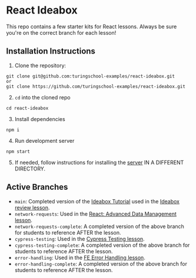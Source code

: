 # React Ideabox

This repo contains a few starter kits for React lessons. Always be sure you're on the correct branch for each lesson!

## Installation Instructions
1. Clone the repository:
```
git clone git@github.com:turingschool-examples/react-ideabox.git
or
git clone https://github.com/turingschool-examples/react-ideabox.git
```
2. `cd` into the cloned repo
```
cd react-ideabox
```
3. Install dependencies
```
npm i 
```
4. Run development server
```
npm start
```
5. If needed, follow instructions for installing the [server](https://github.com/turingschool-examples/ideabox-api) IN A DIFFERENT DIRECTORY.

## Active Branches
- `main`: Completed version of the [Ideabox Tutorial](https://curriculum.turing.edu/module3/lessons/react_ideabox) used in the [Ideabox review lesson](https://curriculum.turing.edu/module3/lessons/react_ideabox_review).
- `network-requests`: Used in the [React: Advanced Data Management lesson](https://curriculum.turing.edu/module3/lessons/react_advanced_data_management).
- `network-requests-complete`: A completed version of the above branch for students to reference AFTER the lesson.
- `cypress-testing`: Used in the [Cypress Testing lesson](https://curriculum.turing.edu/module3/lessons/intro_to_cypress_testing).
- `cypress-testing-complete`: A completed version of the above branch for students to reference AFTER the lesson.
- `error-handling`: Used in the [FE Error Handling lesson](https://curriculum.turing.edu/module3/lessons/fe_error_handling).
- `error-handling-complete`: A completed version of the above branch for students to reference AFTER the lesson.
